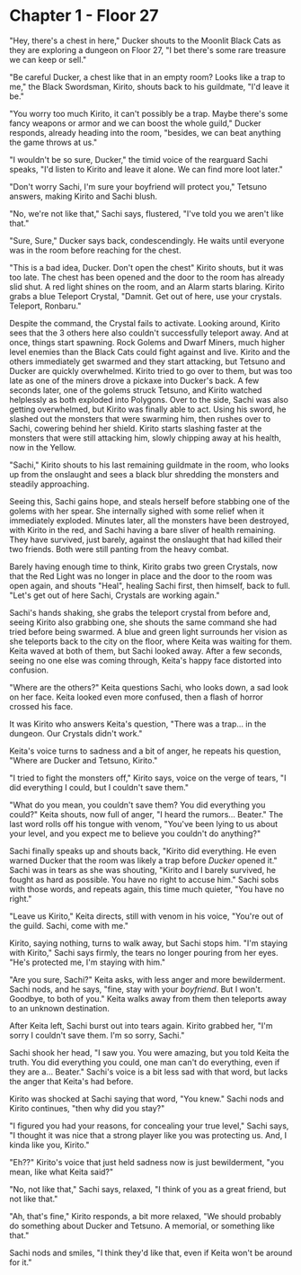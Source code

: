 # Chapter 1 - Floor 27

"Hey, there's a chest in here,"  Ducker shouts to the Moonlit Black Cats as they are exploring a dungeon on Floor 27, "I bet there's some rare treasure we can keep or sell."

"Be careful Ducker, a chest like that in an empty room? Looks like a trap to me," the Black Swordsman, Kirito, shouts back to his guildmate, "I'd leave it be."

"You worry too much Kirito, it can't possibly be a trap. Maybe there's some fancy weapons or armor and we can boost the whole guild," Ducker responds, already heading into the room, "besides, we can beat anything the game throws at us."

"I wouldn't be so sure, Ducker," the timid voice of the rearguard Sachi speaks, "I'd listen to Kirito and leave it alone. We can find more loot later."

"Don't worry Sachi, I'm sure your boyfriend will protect you," Tetsuno answers, making Kirito and Sachi blush.

"No, we're not like that," Sachi says, flustered, "I've told you we aren't like that."

"Sure, Sure," Ducker says back, condescendingly. He waits until everyone was in the room before reaching for the chest.

"This is a bad idea, Ducker. Don't open the chest" Kirito shouts, but it was too late. The chest has been opened and the door to the room has already slid shut. A red light shines on the room, and an Alarm starts blaring. Kirito grabs a blue Teleport Crystal, "Damnit. Get out of here, use your crystals. Teleport, Ronbaru." 

Despite the command, the Crystal fails to activate. Looking around, Kirito sees that the 3 others here also couldn't successfully teleport away. And at once, things start spawning. Rock Golems and Dwarf Miners, much higher level enemies than the Black Cats could fight against and live. Kirito and the others immediately get swarmed and they start attacking, but Tetsuno and Ducker are quickly overwhelmed. Kirito tried to go over to them, but was too late as one of the miners drove a pickaxe into Ducker's back. A few seconds later, one of the golems struck Tetsuno, and Kirito watched helplessly as both exploded into Polygons. Over to the side, Sachi was also getting overwhelmed, but Kirito was finally able to act. Using his sword, he slashed out the monsters that were swarming him, then rushes over to Sachi, cowering behind her shield. Kirito starts slashing faster at the monsters that were still attacking him, slowly chipping away at his health, now in the Yellow. 

"Sachi," Kirito shouts to his last remaining guildmate in the room, who looks up from the onslaught and sees a black blur shredding the monsters and steadily approaching. 

Seeing this, Sachi gains hope, and steals herself before stabbing one of the golems with her spear. She internally sighed with some relief when it immediately exploded. Minutes later, all the monsters have been destroyed, with Kirito in the red, and Sachi having a bare sliver of health remaining. They have survived, just barely, against the onslaught that had killed their two friends. Both were still panting from the heavy combat.

Barely having enough time to think, Kirito grabs two green Crystals, now that the Red Light was no longer in place and the door to the room was open again, and shouts "Heal", healing Sachi first, then himself, back to full. "Let's get out of here Sachi, Crystals are working again." 

Sachi's hands shaking, she grabs the teleport crystal from before and, seeing Kirito also grabbing one, she shouts the same command she had tried before being swarmed. A blue and green light surrounds her vision as she teleports back to the city on the floor, where Keita was waiting for them. Keita waved at both of them, but Sachi looked away. After a few seconds, seeing no one else was coming through, Keita's happy face distorted into confusion.

"Where are the others?" Keita questions Sachi, who looks down, a sad look on her face. Keita looked even more confused, then a flash of horror crossed his face.

It was Kirito who answers Keita's question, "There was a trap… in the dungeon. Our Crystals didn't work."

Keita's voice turns to sadness and a bit of anger, he repeats his question, "Where are Ducker and Tetsuno, Kirito."

"I tried to fight the monsters off," Kirito says, voice on the verge of tears, "I did everything I could, but I couldn't save them." 

"What do you mean, you couldn't save them? You did everything you could?" Keita shouts, now full of anger, "I heard the rumors… Beater." The last word rolls off his tongue with venom, "You've been lying to us about your level, and you expect me to believe you couldn't do anything?"

Sachi finally speaks up and shouts back, "Kirito did everything. He even warned Ducker that the room was likely a trap before *Ducker* opened it." Sachi was in tears as she was shouting, "Kirito and I barely survived, he fought as hard as possible. You have no right to accuse him." Sachi sobs with those words, and repeats again, this time much quieter, "You have no right."

"Leave us Kirito," Keita directs, still with venom in his voice, "You're out of the guild. Sachi, come with me."

Kirito, saying nothing, turns to walk away, but Sachi stops him. "I'm staying with Kirito,"  Sachi says firmly, the tears no longer pouring from her eyes. "He's protected me, I'm staying with him."

"Are you sure, Sachi?" Keita asks, with less anger and more bewilderment. Sachi nods, and he says, "fine, stay with your *boyfriend*. But I won't. Goodbye, to both of you." Keita walks away from them then teleports away to an unknown destination. 

After Keita left, Sachi burst out into tears again. Kirito grabbed her, "I'm sorry I couldn't save them. I'm so sorry, Sachi."

Sachi shook her head, "I saw you. You were amazing, but you told Keita the truth. You did everything you could, one man can't do everything, even if they are a… Beater." Sachi's voice is a bit less sad with that word, but lacks the anger that Keita's had before.

Kirito was shocked at Sachi saying that word, "You knew." Sachi nods and Kirito continues, "then why did you stay?"

"I figured you had your reasons, for concealing your true level," Sachi says, "I thought it was nice that a strong player like you was protecting us. And, I kinda like you, Kirito."

"Eh??" Kirito's voice that just held sadness now is just bewilderment, "you mean, like what Keita said?"

"No, not like that," Sachi says, relaxed, "I think of you as a great friend, but not like that."

"Ah, that's fine," Kirito responds, a bit more relaxed, "We should probably do something about Ducker and Tetsuno. A memorial, or something like that." 

Sachi nods and smiles, "I think they'd like that, even if Keita won't be around for it."

